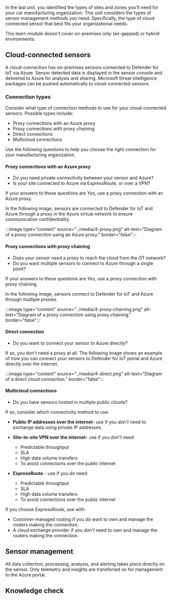 In the last unit, you identified the types of sites and zones you'll need for your car manufacturing organization. This unit considers the types of sensor management methods you need. Specifically, the type of cloud-connected sensor that best fits your organizational needs.

This learn module doesn't cover on-premises only (air-gapped) or hybrid environments.

## Cloud-connected sensors

A cloud-connection has on-premises sensors connected to Defender for IoT via Azure. Sensor detected data is displayed in the sensor console and delivered to Azure for analysis and sharing. Microsoft threat intelligence packages can be pushed automatically to cloud-connected sensors.

### Connection types

 Consider what type of connection methods to use for your cloud-connected sensors. Possible types include:

- Proxy connections with an Azure proxy
- Proxy connections with proxy chaining
- Direct connections
- Multicloud connections

Use the following questions to help you choose the right connection for your manufacturing organization.

#### Proxy connections with an Azure proxy

- Do you need private connectivity between your sensor and Azure?
- Is your site connected to Azure via ExpressRoute, or over a VPN?

If your answers to these questions are *Yes*, use a proxy connection with an Azure proxy.

In the following image, sensors are connected to Defender for IoT and Azure through a proxy in the Azure virtual network to ensure communication confidentiality.

:::image type="content" source="../media/4-proxy.png" alt-text="Diagram of a proxy connection using an Azure proxy." border="false":::

#### Proxy connections with proxy chaining

- Does your sensor need a proxy to reach the cloud from the OT network?
- Do you want multiple sensors to connect to Azure through a single point?

If your answers to these questions are *Yes*, use a proxy connection with proxy chaining.

In the following image, sensors connect to Defender for IoT and Azure through multiple proxies.

:::image type="content" source="../media/4-proxy-chaining.png" alt-text="Diagram of a proxy connection using proxy chaining." border="false":::

#### Direct connection

- Do you want to connect your sensor to Azure directly?

If so, you don't need a proxy at all. The following image shows an example of how you can connect your sensors to Defender for IoT portal and Azure directly over the internet.

:::image type="content" source="../media/4-direct.png" alt-text="Diagram of a direct cloud connection." border="false":::

#### Multicloud connections

- Do you have sensors hosted in multiple public clouds?

If so, consider which connectivity method to use:

- **Public IP addresses over the internet**- use if you *don't* need to exchange data using private IP addresses.
- **Site-to-site VPN over the internet**- use if you *don't* need:

  - Predictable throughput
  - SLA
  - High data volume transfers
  - To avoid connections over the public internet
- **ExpressRoute** - use if you *do* need:
  - Predictable throughput
  - SLA
  - High data volume transfers
  - To avoid connections over the public internet

If you choose ExpressRoute, use with:

- Customer-managed routing if you *do* want to own and manage the routers making the connection.
- A cloud exchange provider if you *don't* need to own and manage the routers making the connection.

## Sensor management

All data collection, processing, analysis, and alerting takes place directly on the sensor. Only telemetry and insights are transferred on for management to the Azure portal.

## Knowledge check
